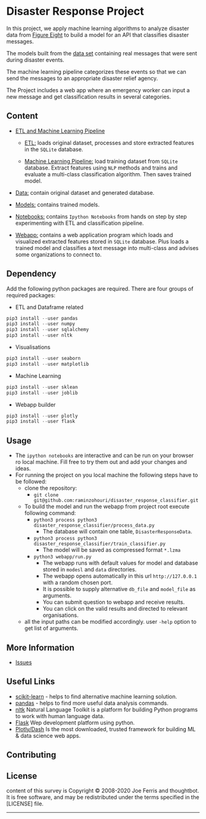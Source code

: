 # Disaster Response Project

In this project, we apply machine learning algorithms to analyze disaster data from [Figure Eight](https://www.figure-eight.com/) 
to build a model for an API that classifies disaster messages.

The models built from the [data set](https://appen.com/datasets/combined-disaster-response-data/) containing real messages
that were sent during disaster events. 

The machine learning pipeline categorizes these events so that we can send the messages to an appropriate disaster relief agency.

The Project includes a web app where an emergency worker can input a new message and get classification results in several categories.

 
Content
-------
* [ETL and Machine Learning Pipeline](https://github.com/raminzohouri/disaster_response_classifier/tree/master/disaster_response_classifier)
   
    *   [ETL:](https://github.com/raminzohouri/disaster_response_classifier/tree/master/disaster_response_classifier/process_data.py) loads original dataset, processes and store extracted features in the `SQLite` database.
   
    *   [Machine Learning Pipeline:](https://github.com/raminzohouri/disaster_response_classifier/tree/master/disaster_response_classifier/train_classifier.py) load training dataset from `SQLite` database. 
    Extract features using `NLP` methods and trains and evaluate a multi-class classification algorithm. 
    Then saves trained model.
    
* [Data:](https://github.com/raminzohouri/disaster_response_classifier/tree/master/data) contain original dataset and generated database.

* [Models:](https://github.com/raminzohouri/disaster_response_classifier/tree/master/models) contains trained models.

* [Notebooks:](https://github.com/raminzohouri/disaster_response_classifier/tree/master/notebooks) contains `Ipython Notebooks` from hands on step
by step experimenting with ETL and classification pipeline.

* [Webapp:](https://github.com/raminzohouri/disaster_response_classifier/tree/master/webapp) contains a web application program
which loads and visualized extracted features stored in `SQLite` database. Plus loads a trained model 
and classifies a text message into multi-class and advises some organizations to connect to.

Dependency
--------

Add the following python packages are required. There are four groups of required packages:
* ETL and Dataframe related
```python
pip3 install --user pandas
pip3 install --user numpy
pip3 install --user sqlalchemy
pip3 install --user nltk  
```
* Visualisations
```python 
pip3 install --user seaborn
pip3 install --user matplotlib 
```
* Machine Learning
```python 
pip3 install --user sklean
pip3 install --user joblib 
```
* Webapp builder
```python 
pip3 install --user plotly
pip3 install --user flask 
```

Usage
--------

* The `ipython notebooks` are interactive and can be run on your browser ro local machine.
Fill free to try them out and add your changes and ideas.
* For running the project on you local machine the following steps have to be followed:
    *  clone the repository:
        * `git clone git@github.com:raminzohouri/disaster_response_classifier.git`
    *  To build the model and run the webapp from project root execute following command:
        * `python3 process python3 disaster_response_classifier/process_data.py`
            * The database will contain one table, `DisasterResponseData`.
        * `python3 process python3 disaster_response_classifier/train_classifier.py`
            * The model will be saved as compressed format `*.lzma`
        *  `python3 webapp/run.py`
            * The webapp runs with default values for model and database stored in `modesl` and `data` directories.
            * The webapp opens automatically in this url `http://127.0.0.1` with a random chosen port.
            * It is possible to supply alternative `db_file` and `model_file` as arguments.
            * You can submit question to webapp and receive results.
            * You can click on the valid results and directed to relevant organisations.  
    * all the input paths can be modified accordingly. user `-help` option to get list of arguments.
    
More Information
----------------

* [Issues](https://github.com/raminzohouri/stackoverflow_survey_analysis/issues)


Useful Links
------------

* [scikit-learn](https://scikit-learn.org/stable/) - helps to find alternative machine learning solution.
* [pandas](https://pandas.pydata.org/) - helps to find more useful data analysis commands.
* [nltk](https://www.nltk.org/) Natural Language Toolkit is a platform for building Python programs to work with human language data.
* [Flask](https://flask.palletsprojects.com/en/1.1.x/) Wep development platform using python.
* [Plotly/Dash](https://plotly.com/dash/) Is the most downloaded, trusted framework for building ML & data science web apps. 


Contributing
------------


License
-------

content of this survey is Copyright © 2008-2020 Joe Ferris and thoughtbot. It is free
software, and may be redistributed under the terms specified in the
[LICENSE] file.



----------------
